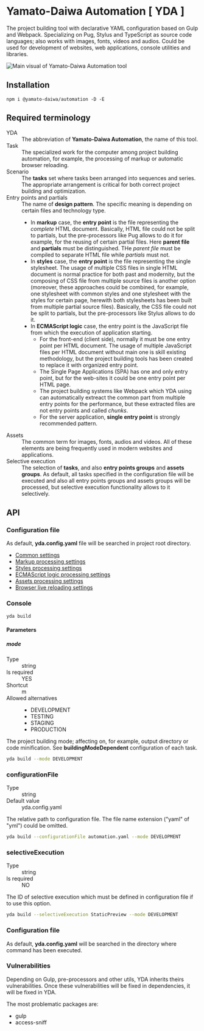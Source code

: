 # Yamato-Daiwa Automation [ YDA ]

The project building tool with declarative YAML configuration based on Gulp and Webpack.
Specializing on Pug, Stylus and TypeScript as source code languages; also works with images, fonts, videos and audios.
Could be used for development of websites, web applications, console utilities and libraries.

![Main visual of Yamato-Daiwa Automation tool](https://user-images.githubusercontent.com/41653501/167278259-b2ac61e9-b781-4d0c-93d6-4b9709387974.png)


## Installation

```
npm i @yamato-daiwa/automation -D -E
```


## Required terminology

<dl>

  <dt>YDA</dt>
  <dd>The abbreviation of <b>Yamato-Daiwa Automation</b>, the name of this tool.</dd>

  <dt>Task</dt>
  <dd>
    The specialized work for the computer among project building automation, for example, the processing of markup or 
    automatic browser reloading. 
  </dd>

  <dt>Scenario</dt>
  <dd>
    The <b>tasks</b> set where tasks been arranged into sequences and series. The appropriate arrangement is critical for both
    correct project building and optimization.
  </dd>

  <dt>Entry points and partials</dt>
  <dd>
    The name of <b>design pattern</b>. The specific meaning is depending on certain files and technology type.
    <ul>
      <li>
        In <b>markup</b> case, the <b>entry point</b> is the file representing the <i>complete</i> HTML document.
        Basically, HTML file could not be split to partials, but the pre-processors like Pug allows to do it for example, 
        for the reusing of certain partial files.
        Here <b>parent file</b> and <b>partials</b> must be distinguished.
        THe <dfn>parent file</dfn> must be compiled to separate HTML file while <dfn>partials</dfn> must not. 
      </li>
      <li>
        In <b>styles</b> case, the <b>entry point</b> is the file representing the single stylesheet.
        The usage of multiple CSS files in single HTML document is normal practice for both past and modernity,
        but the composing of CSS file from multiple source files is another option (moreover, these approaches could be combined,
        for example, one stylesheet with common styles and one stylesheet with the styles for certain page, herewith both
        stylesheets has been built from multiple partial source files).
        Basically, the CSS file could not be split to partials, but the pre-processors like Stylus allows to do it.
      </li>
      <li>
        In <b>ECMAScript logic</b> case, the entry point is the JavaScript file from which the execution of application starting.
        <ul>
          <li>
            For the front-end (client side), normally it must be one entry point per HTML document.
            The usage of multiple JavaScript files per HTML document without main one is skill existing methodology,
            but the project building tools has been created to replace it with organized entry point.
          </li>
          <li>The Single Page Applications (SPA) has one and only entry point, but for the web-sites it could be one entry point per HTML page.</li>
          <li>
            The project building systems like Webpack which YDA using can automatically extreact the common part from
            multiple entry points for the performance, but these extracted files are not entry points and called <dfn>chunks</dfn>.
          </li>
          <li>For the server application, <b>single entry point</b> is strongly recommended pattern.</li>
        </ul>
      </li>
    </ul>
  </dd>

  <dt>Assets</dt>
  <dd>
    The common term for images, fonts, audios and videos. All of these elements are being frequently used in
    modern websites and applications.
  </dd>

  <dt>Selective execution</dt>
  <dd>
    The selection of <b>tasks</b>, and also <b>entry points groups</b> and <b>assets groups</b>.
    As default, all tasks specified in the configuration file will be executed and also all entry points groups and assets 
    groups will be processed, but selective execution functionality allows to it selectively.
  </dd>
</dl>


## API

### Configuration file

As default, **yda.config.yaml** file will be searched in project root directory. 

* [Common settings](Documentation/CommonSettings.md)
* [Markup processing settings](Documentation/MarkupProcessing.md)
* [Styles processing settings](Documentation/StylesProcessing.md)
* [ECMAScript logic processing settings](Documentation/ECMA_ScriptProcessing.md)
* [Assets processing settings](Documentation/AssetsProcessing.md)
* [Browser live reloading settings](Documentation/BrowserLiveReloading.md)


### Console

```bash
yda build
```

#### Parameters
##### mode

<dl>

  <dt>Type</dt>
  <dd>string</dd>

  <dt>Is required</dt>
  <dd>YES</dd>

  <dt>Shortcut</dt>
  <dd>m</dd>

  <dt>Allowed alternatives</dt>
  <dd>
    <ul>
      <li>DEVELOPMENT</li>
      <li>TESTING</li>
      <li>STAGING</li>
      <li>PRODUCTION</li>
    </ul>
  </dd>

</dl>

The project building mode; affecting on, for example, output directory or code minification.
See **buildingModeDependent** configuration of each task.

```bash
yda build --mode DEVELOPMENT
```

### configurationFile


<dl>
  <dt>Type</dt>
  <dd>string</dd>  
  <dt>Default value</dt>
  <dd>yda.config.yaml</dd>
</dl>

The relative path to configuration file.
The file name extension ("yaml" of "yml") could be omitted.

```bash
yda build --configurationFile automation.yaml --mode DEVELOPMENT
```


### selectiveExecution

<dl>
  <dt>Type</dt>
  <dd>string</dd>
  <dt>Is required</dt>
  <dd>NO</dd>
</dl>

The ID of selective execution which must be defined in configuration file if to use this option.

```bash
yda build --selectiveExecution StaticPreview --mode DEVELOPMENT
```


### Configuration file

As default, **yda.config.yaml** will be searched in the directory where command has been executed.


### Vulnerabilities

Depending on Gulp, pre-processors and other utils, YDA inherits theirs vulnerabilities.
Once these vulnerabilities will be fixed in dependencies, it will be fixed in YDA.

The most problematic packages are:

* gulp
* access-sniff
